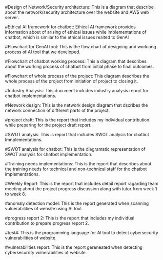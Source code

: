 #Design of Network/Security architecture: This is a diagram that describe about the network/security architecture over the website and AWS web server.

#Ethical AI framework for chatbot: Ethical AI framework provides information about of arising of ethical issues while implementations of chatbot, which is similar to the ethical issues realted to GenAI

#Flowchart for GenAI tool: This is the flow chart of designing and workinng process of AI tool that we developed.

#Flowchart of chatbot working process: This a diagram that describes about the working process of chatbot from initial phase to final outcomes.

#Flowchart of whole process of the project: This diagram describes the whole process of the project from initiation of project to closing it.

#Industry Analysis: This document includes industry analysis report for chatbot implementations.

#Network design: This is the network design diagram that dscribes the network connection of different parts of the project.

#project draft: This is the report that includes my individual contribution while preparing for the project draft report.

#SWOT analysis: This is report that includes SWOT analysis for chatbot Imnplementations.

#SWOT analysis for chatbot: This is the diagramatic representation of SWOT analysis for chatbot implementation.

#Training needs implementations: This is the report that describes about the training needs for technical and non-technical staff for the chatbot implementations.

#Weekly Report: This is the report that includes detail report ragarding team meeting about the project progress discussion along with tutor from week 1 to week 8.

#anomaly detection model: This is the report generated when scanning vulnerabilities of wensite using AI tool.

#progress report 2: This is the report that includes my individual contribution to prepare progress report 2.

#test4: This is the programming language for AI tool to detect cybersecurity vulnerabilities of website.

#vulnerabilities report: This is the report gereneated when detecting cybersecuroty vulnerabilities of website.
